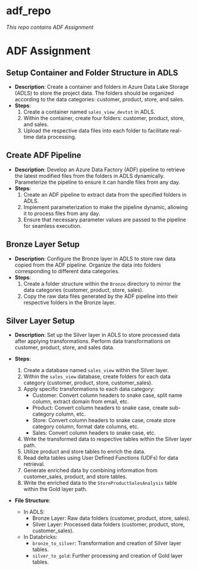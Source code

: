 # adf_repo
_This repo contains ADF Assignment_

# ADF Assignment

## Setup Container and Folder Structure in ADLS

- **Description**: Create a container and folders in Azure Data Lake Storage (ADLS) to store the project data. The folders should be organized according to the data categories: customer, product, store, and sales.
- **Steps**:
  1. Create a container named `sales_view_devtst` in ADLS.
  2. Within the container, create four folders: customer, product, store, and sales.
  3. Upload the respective data files into each folder to facilitate real-time data processing.

## Create ADF Pipeline

- **Description**: Develop an Azure Data Factory (ADF) pipeline to retrieve the latest modified files from the folders in ADLS dynamically. Parameterize the pipeline to ensure it can handle files from any day.
- **Steps**:
  1. Create an ADF pipeline to extract data from the specified folders in ADLS.
  2. Implement parameterization to make the pipeline dynamic, allowing it to process files from any day.
  3. Ensure that necessary parameter values are passed to the pipeline for seamless execution.

## Bronze Layer Setup

- **Description**: Configure the Bronze layer in ADLS to store raw data copied from the ADF pipeline. Organize the data into folders corresponding to different data categories.
- **Steps**:
  1. Create a folder structure within the `Bronze` directory to mirror the data categories (customer, product, store, sales).
  2. Copy the raw data files generated by the ADF pipeline into their respective folders in the Bronze layer.

## Silver Layer Setup

- **Description**: Set up the Silver layer in ADLS to store processed data after applying transformations. Perform data transformations on customer, product, store, and sales data.
- **Steps**:
  1. Create a database named `sales_view` within the Silver layer.
  2. Within the `sales_view` database, create folders for each data category (customer, product, store, customer_sales).
  3. Apply specific transformations to each data category:
     - Customer: Convert column headers to snake case, split name column, extract domain from email, etc.
     - Product: Convert column headers to snake case, create sub-category column, etc.
     - Store: Convert column headers to snake case, create store category column, format date columns, etc.
     - Sales: Convert column headers to snake case, etc.
  4. Write the transformed data to respective tables within the Silver layer path.
  5. Utilize product and store tables to enrich the data.
  6. Read delta tables using User Defined Functions (UDFs) for data retrieval.
  7. Generate enriched data by combining information from customer_sales, product, and store tables.
  8. Write the enriched data to the `StoreProductSalesAnalysis` table within the Gold layer path.


- **File Structure**:
  - In ADLS:
    - Bronze Layer: Raw data folders (customer, product, store, sales).
    - Silver Layer: Processed data folders (customer, product, store, customer_sales).
  - In Databricks:
    - `bronze_to_silver`: Transformation and creation of Silver layer tables.
    - `silver_to_gold`: Further processing and creation of Gold layer tables.
